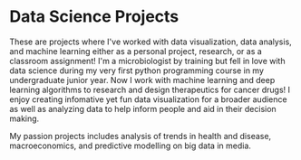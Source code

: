 # Data Science Projects

These are projects where I've worked with data visualization, data analysis, and machine learning either as a personal project, research, or as a classroom
assignment! I'm a microbiologist by training but fell in love with data science during my very first python programming course in my undergraduate junior year. Now I
work with machine learning and deep learning algorithms to research and design therapeutics for cancer drugs! I enjoy creating infomative yet fun data visualization for a broader audience as well as analyzing data to help inform people and aid in their decision making.

My passion projects includes analysis of trends in health and disease, macroeconomics, and predictive modelling on big data in media.
